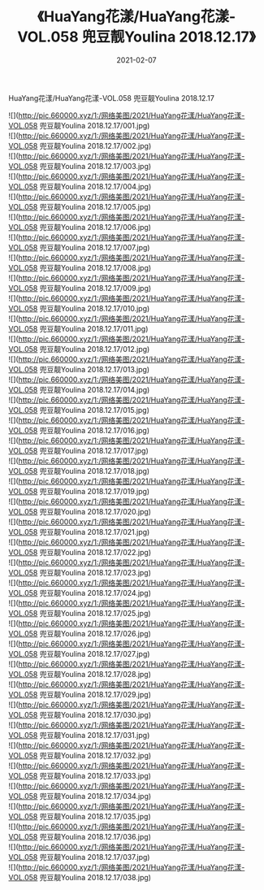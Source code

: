 ﻿---
layout: post
title:  《HuaYang花漾/HuaYang花漾-VOL.058 兜豆靓Youlina 2018.12.17》
date:   2021-02-07
img: http://pic.660000.xyz/1:/网络美图/2021/HuaYang花漾/HuaYang花漾-VOL.058 兜豆靓Youlina 2018.12.17/000.jpg
categories: [美女, 清纯, 唯美]
---

HuaYang花漾/HuaYang花漾-VOL.058 兜豆靓Youlina 2018.12.17

 ![](http://pic.660000.xyz/1:/网络美图/2021/HuaYang花漾/HuaYang花漾-VOL.058 兜豆靓Youlina 2018.12.17/001.jpg) <br>![](http://pic.660000.xyz/1:/网络美图/2021/HuaYang花漾/HuaYang花漾-VOL.058 兜豆靓Youlina 2018.12.17/002.jpg) <br>![](http://pic.660000.xyz/1:/网络美图/2021/HuaYang花漾/HuaYang花漾-VOL.058 兜豆靓Youlina 2018.12.17/003.jpg) <br>![](http://pic.660000.xyz/1:/网络美图/2021/HuaYang花漾/HuaYang花漾-VOL.058 兜豆靓Youlina 2018.12.17/004.jpg) <br>![](http://pic.660000.xyz/1:/网络美图/2021/HuaYang花漾/HuaYang花漾-VOL.058 兜豆靓Youlina 2018.12.17/005.jpg) <br>![](http://pic.660000.xyz/1:/网络美图/2021/HuaYang花漾/HuaYang花漾-VOL.058 兜豆靓Youlina 2018.12.17/006.jpg) <br>![](http://pic.660000.xyz/1:/网络美图/2021/HuaYang花漾/HuaYang花漾-VOL.058 兜豆靓Youlina 2018.12.17/007.jpg) <br>![](http://pic.660000.xyz/1:/网络美图/2021/HuaYang花漾/HuaYang花漾-VOL.058 兜豆靓Youlina 2018.12.17/008.jpg) <br>![](http://pic.660000.xyz/1:/网络美图/2021/HuaYang花漾/HuaYang花漾-VOL.058 兜豆靓Youlina 2018.12.17/009.jpg) <br>![](http://pic.660000.xyz/1:/网络美图/2021/HuaYang花漾/HuaYang花漾-VOL.058 兜豆靓Youlina 2018.12.17/010.jpg) <br>![](http://pic.660000.xyz/1:/网络美图/2021/HuaYang花漾/HuaYang花漾-VOL.058 兜豆靓Youlina 2018.12.17/011.jpg) <br>![](http://pic.660000.xyz/1:/网络美图/2021/HuaYang花漾/HuaYang花漾-VOL.058 兜豆靓Youlina 2018.12.17/012.jpg) <br>![](http://pic.660000.xyz/1:/网络美图/2021/HuaYang花漾/HuaYang花漾-VOL.058 兜豆靓Youlina 2018.12.17/013.jpg) <br>![](http://pic.660000.xyz/1:/网络美图/2021/HuaYang花漾/HuaYang花漾-VOL.058 兜豆靓Youlina 2018.12.17/014.jpg) <br>![](http://pic.660000.xyz/1:/网络美图/2021/HuaYang花漾/HuaYang花漾-VOL.058 兜豆靓Youlina 2018.12.17/015.jpg) <br>![](http://pic.660000.xyz/1:/网络美图/2021/HuaYang花漾/HuaYang花漾-VOL.058 兜豆靓Youlina 2018.12.17/016.jpg) <br>![](http://pic.660000.xyz/1:/网络美图/2021/HuaYang花漾/HuaYang花漾-VOL.058 兜豆靓Youlina 2018.12.17/017.jpg) <br>![](http://pic.660000.xyz/1:/网络美图/2021/HuaYang花漾/HuaYang花漾-VOL.058 兜豆靓Youlina 2018.12.17/018.jpg) <br>![](http://pic.660000.xyz/1:/网络美图/2021/HuaYang花漾/HuaYang花漾-VOL.058 兜豆靓Youlina 2018.12.17/019.jpg) <br>![](http://pic.660000.xyz/1:/网络美图/2021/HuaYang花漾/HuaYang花漾-VOL.058 兜豆靓Youlina 2018.12.17/020.jpg) <br>![](http://pic.660000.xyz/1:/网络美图/2021/HuaYang花漾/HuaYang花漾-VOL.058 兜豆靓Youlina 2018.12.17/021.jpg) <br>![](http://pic.660000.xyz/1:/网络美图/2021/HuaYang花漾/HuaYang花漾-VOL.058 兜豆靓Youlina 2018.12.17/022.jpg) <br>![](http://pic.660000.xyz/1:/网络美图/2021/HuaYang花漾/HuaYang花漾-VOL.058 兜豆靓Youlina 2018.12.17/023.jpg) <br>![](http://pic.660000.xyz/1:/网络美图/2021/HuaYang花漾/HuaYang花漾-VOL.058 兜豆靓Youlina 2018.12.17/024.jpg) <br>![](http://pic.660000.xyz/1:/网络美图/2021/HuaYang花漾/HuaYang花漾-VOL.058 兜豆靓Youlina 2018.12.17/025.jpg) <br>![](http://pic.660000.xyz/1:/网络美图/2021/HuaYang花漾/HuaYang花漾-VOL.058 兜豆靓Youlina 2018.12.17/026.jpg) <br>![](http://pic.660000.xyz/1:/网络美图/2021/HuaYang花漾/HuaYang花漾-VOL.058 兜豆靓Youlina 2018.12.17/027.jpg) <br>![](http://pic.660000.xyz/1:/网络美图/2021/HuaYang花漾/HuaYang花漾-VOL.058 兜豆靓Youlina 2018.12.17/028.jpg) <br>![](http://pic.660000.xyz/1:/网络美图/2021/HuaYang花漾/HuaYang花漾-VOL.058 兜豆靓Youlina 2018.12.17/029.jpg) <br>![](http://pic.660000.xyz/1:/网络美图/2021/HuaYang花漾/HuaYang花漾-VOL.058 兜豆靓Youlina 2018.12.17/030.jpg) <br>![](http://pic.660000.xyz/1:/网络美图/2021/HuaYang花漾/HuaYang花漾-VOL.058 兜豆靓Youlina 2018.12.17/031.jpg) <br>![](http://pic.660000.xyz/1:/网络美图/2021/HuaYang花漾/HuaYang花漾-VOL.058 兜豆靓Youlina 2018.12.17/032.jpg) <br>![](http://pic.660000.xyz/1:/网络美图/2021/HuaYang花漾/HuaYang花漾-VOL.058 兜豆靓Youlina 2018.12.17/033.jpg) <br>![](http://pic.660000.xyz/1:/网络美图/2021/HuaYang花漾/HuaYang花漾-VOL.058 兜豆靓Youlina 2018.12.17/034.jpg) <br>![](http://pic.660000.xyz/1:/网络美图/2021/HuaYang花漾/HuaYang花漾-VOL.058 兜豆靓Youlina 2018.12.17/035.jpg) <br>![](http://pic.660000.xyz/1:/网络美图/2021/HuaYang花漾/HuaYang花漾-VOL.058 兜豆靓Youlina 2018.12.17/036.jpg) <br>![](http://pic.660000.xyz/1:/网络美图/2021/HuaYang花漾/HuaYang花漾-VOL.058 兜豆靓Youlina 2018.12.17/037.jpg) <br>![](http://pic.660000.xyz/1:/网络美图/2021/HuaYang花漾/HuaYang花漾-VOL.058 兜豆靓Youlina 2018.12.17/038.jpg) <br>